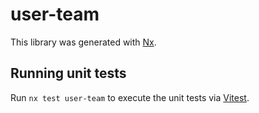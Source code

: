 # user-team

This library was generated with [Nx](https://nx.dev).

## Running unit tests

Run `nx test user-team` to execute the unit tests via [Vitest](https://vitest.dev/).
